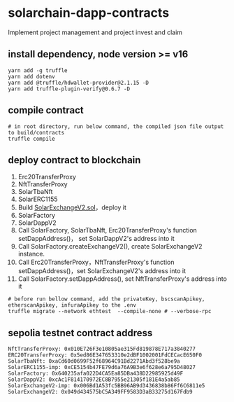 # solarchain-dapp-contracts
Implement project management and project invest and claim

## install dependency, node version >= v16
``` shell
yarn add -g truffle 
yarn add dotenv
yarn add @truffle/hdwallet-provider@2.1.15 -D
yarn add truffle-plugin-verify@0.6.7 -D
```

## compile contract
``` shell
# in root directory, run below command, the compiled json file output to build/contracts
truffle compile
```

## deploy contract to blockchain

1. Erc20TransferProxy
2. NftTransferProxy
3. SolarTbaNft
4. SolarERC1155
5. Build [SolarExchangeV2.sol](https://github.com/Solarchainlabs/solarchain-exchange/projects/exchangev2/contract/SolarExchangeV2.sol)，deploy it
6. SolarFactory
7. SolarDappV2
8. Call SolarFactory, SolarTbaNft, Erc20TransferProxy's function setDappAddress()， set SolarDappV2's address into it
9. Call SolarFactory.createExchangeV2(), create SolarExchangeV2 instance.
10. Call Erc20TransferProxy，NftTransferProxy's function setDappAddress()，set SolarExchangeV2's address into it 
11. Call SolarFactory.setDappAddress(), set NftTransferProxy's address into it
```
# before run bellow command, add the privateKey, bscscanApikey, etherscanApikey, infuraApikey to the .env
truffle migrate --network ethtest  --compile-none # --verbose-rpc
```
## sepolia testnet contract address

```
NftTransferProxy: 0x010E726F3e10805ae315Fd819878E717a3840277
ERC20TransferProxy: 0x5ed86E347653310e2dBF1002001FdCECacE650F0 
SolarTbaNft: 0xaCd60d0699F52f68964C91Bd2271Abd3f528be9a
SolarERC1155-imp: 0xCE5154b47FE79d6a76A9B3e6f628e6a795D48027
SolarFactory: 0x640235afa022D4CA5Ea85DBa438D22985925d49F
SolarDappV2: 0xcAc1F814170972EC8B7955e21305f181E4a5ab85
SolarExchangeV2-imp: 0x006Bd1A53fc5BB96AB9d3436838b86Ff6C6811e5
SolarExchangeV2: 0x049d434575bC5A349FF9583D3aB33275d167Fdb9
```
